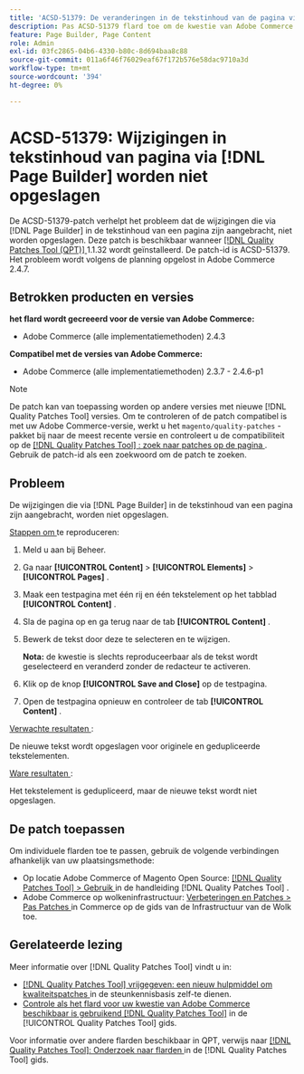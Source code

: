 ```yaml
---
title: 'ACSD-51379: De veranderingen in de tekstinhoud van de pagina via  [!DNL Page Builder]  worden niet bewaard'
description: Pas ACSD-51379 flard toe om de kwestie van Adobe Commerce te bevestigen waar de veranderingen die aan de tekstinhoud van een pagina via  [!DNL Page Builder]  worden aangebracht niet worden bewaard.
feature: Page Builder, Page Content
role: Admin
exl-id: 03fc2865-04b6-4330-b80c-8d694baa8c88
source-git-commit: 011a6f46f76029eaf67f172b576e58dac9710a3d
workflow-type: tm+mt
source-wordcount: '394'
ht-degree: 0%

---
```


# ACSD-51379: Wijzigingen in tekstinhoud van pagina via [!DNL Page Builder] worden niet opgeslagen

De ACSD-51379-patch verhelpt het probleem dat de wijzigingen die via [!DNL Page Builder] in de tekstinhoud van een pagina zijn aangebracht, niet worden opgeslagen. Deze patch is beschikbaar wanneer [[!DNL Quality Patches Tool (QPT)] ](https://experienceleague.adobe.com/en/docs/commerce-operations/tools/quality-patches-tool/quality-patches-tool-to-self-serve-quality-patches) 1.1.32 wordt geïnstalleerd. De patch-id is ACSD-51379. Het probleem wordt volgens de planning opgelost in Adobe Commerce 2.4.7.

## Betrokken producten en versies

**het flard wordt gecreeerd voor de versie van Adobe Commerce:**

* Adobe Commerce (alle implementatiemethoden) 2.4.3

**Compatibel met de versies van Adobe Commerce:**

* Adobe Commerce (alle implementatiemethoden) 2.3.7 - 2.4.6-p1

>[!NOTE]
>
>De patch kan van toepassing worden op andere versies met nieuwe [!DNL Quality Patches Tool] versies. Om te controleren of de patch compatibel is met uw Adobe Commerce-versie, werkt u het `magento/quality-patches` -pakket bij naar de meest recente versie en controleert u de compatibiliteit op de [[!DNL Quality Patches Tool] : zoek naar patches op de pagina ](https://experienceleague.adobe.com/tools/commerce-quality-patches/index.html) . Gebruik de patch-id als een zoekwoord om de patch te zoeken.

## Probleem

De wijzigingen die via [!DNL Page Builder] in de tekstinhoud van een pagina zijn aangebracht, worden niet opgeslagen.

<u> Stappen om </u> te reproduceren:

1. Meld u aan bij Beheer.
1. Ga naar **[!UICONTROL Content]** > **[!UICONTROL Elements]** > **[!UICONTROL Pages]** .
1. Maak een testpagina met één rij en één tekstelement op het tabblad **[!UICONTROL Content]** .
1. Sla de pagina op en ga terug naar de tab **[!UICONTROL Content]** .
1. Bewerk de tekst door deze te selecteren en te wijzigen.

   **Nota:** de kwestie is slechts reproduceerbaar als de tekst wordt geselecteerd en veranderd zonder de redacteur te activeren.

1. Klik op de knop **[!UICONTROL Save and Close]** op de testpagina.
1. Open de testpagina opnieuw en controleer de tab **[!UICONTROL Content]** .

<u> Verwachte resultaten </u>:

De nieuwe tekst wordt opgeslagen voor originele en gedupliceerde tekstelementen.

<u> Ware resultaten </u>:

Het tekstelement is gedupliceerd, maar de nieuwe tekst wordt niet opgeslagen.

## De patch toepassen

Om individuele flarden toe te passen, gebruik de volgende verbindingen afhankelijk van uw plaatsingsmethode:

* Op locatie Adobe Commerce of Magento Open Source: [[!DNL Quality Patches Tool] > Gebruik ](/help/tools/quality-patches-tool/usage.md) in de handleiding [!DNL Quality Patches Tool] .
* Adobe Commerce op wolkeninfrastructuur: [ Verbeteringen en Patches > Pas Patches ](https://experienceleague.adobe.com/docs/commerce-cloud-service/user-guide/develop/upgrade/apply-patches.html) in Commerce op de gids van de Infrastructuur van de Wolk toe.

## Gerelateerde lezing

Meer informatie over [!DNL Quality Patches Tool] vindt u in:

* [[!DNL Quality Patches Tool]  vrijgegeven: een nieuw hulpmiddel om kwaliteitspatches ](https://experienceleague.adobe.com/en/docs/commerce-operations/tools/quality-patches-tool/quality-patches-tool-to-self-serve-quality-patches) in de steunkennisbasis zelf-te dienen.
* [ Controle als het flard voor uw kwestie van Adobe Commerce beschikbaar is gebruikend  [!DNL Quality Patches Tool]](/help/tools/quality-patches-tool/patches-available-in-qpt/check-patch-for-magento-issue-with-magento-quality-patches.md) in de [!UICONTROL Quality Patches Tool] gids.


Voor informatie over andere flarden beschikbaar in QPT, verwijs naar [[!DNL Quality Patches Tool]: Onderzoek naar flarden ](https://experienceleague.adobe.com/tools/commerce-quality-patches/index.html) in de [!DNL Quality Patches Tool] gids.
